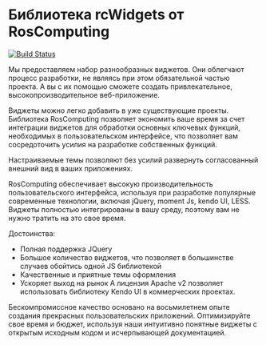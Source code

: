 # Библиотека rcWidgets от RosComputing

[![Build Status](https://travis-ci.org/roscomputing/rcWidgets.svg?branch=master)](https://travis-ci.org/roscomputing/rcWidgets)

Мы предоставляем набор разнообразных виджетов. Они облегчают процесс разработки, не являясь при этом обязательной частью проекта. А вы с их помощью сможете создать привлекательное, высокопроизводительное веб-приложение.

Виджеты можно легко добавить в уже существующие проекты. Библиотека RosComputing позволяет экономить ваше время за счет интеграции виджетов для обработки основных ключевых функций, необходимых в пользовательском интерфейсе, что позволяет вам сосредоточить усилия на разработке собственных функций.

Настраиваемые темы позволяют без усилий развернуть согласованный внешний вид в ваших приложениях.

RosComputing обеспечивает высокую производительность пользовательского интерфейса, используя при разработке популярные современные технологии, включая jQuery, moment Js, kendo UI, LESS. Виджеты полностью интегрированы в вашу среду, поэтому вам не нужно тратить на это свое время.

Достоинства:
- Полная поддержка JQuery
- Большое количество виджетов, что позволяет в большинстве случаев обойтись одной JS библиотекой
- Качественные и приятные темы оформления
- Ускоряет выход на рынок
А лицензия Apache v2 позволяет использовать библиотеку Kendo UI в коммерческих проектах.

Бескомпромиссное качество основано на восьмилетнем опыте создания прекрасных пользовательских приложений. Оптимизируйте свое время и бюджет, используя наши интуитивно понятные виджеты с открытым исходным кодом и исчерпывающей документацией.









 



